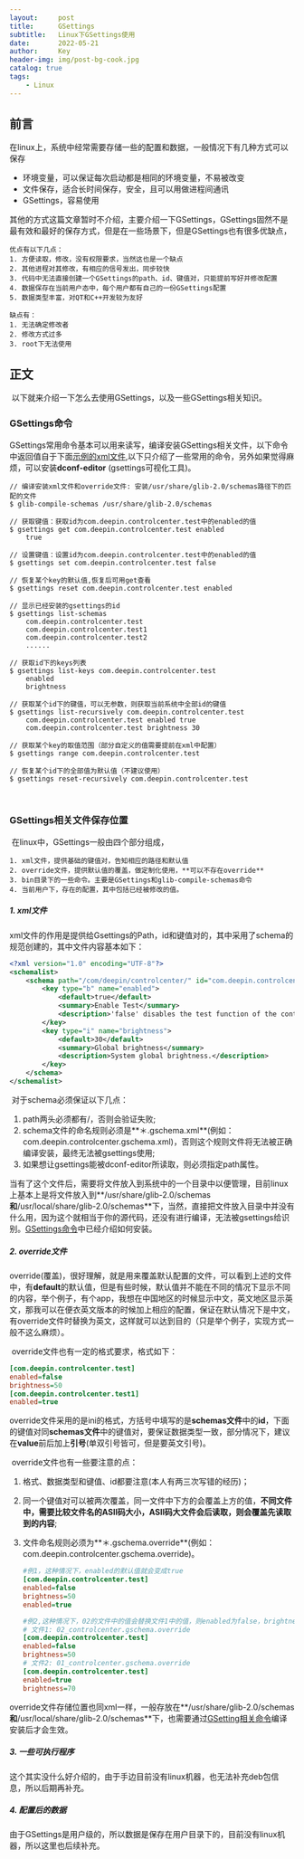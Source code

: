 ```yaml
---
layout:     post
title:      GSettings
subtitle:   Linux下GSettings使用
date:       2022-05-21
author:     Key
header-img: img/post-bg-cook.jpg
catalog: true
tags:
    - Linux
---
```


## 前言
在linux上，系统中经常需要存储一些的配置和数据，一般情况下有几种方式可以保存

- 环境变量，可以保证每次启动都是相同的环境变量，不易被改变
- 文件保存，适合长时间保存，安全，且可以用做进程间通讯
- GSettings，容易使用

其他的方式这篇文章暂时不介绍，主要介绍一下GSettings，GSettings固然不是最有效和最好的保存方式，但是在一些场景下，但是GSettings也有很多优缺点，

```
优点有以下几点：
1. 方便读取，修改，没有权限要求，当然这也是一个缺点
2. 其他进程对其修改，有相应的信号发出，同步较快
3. 代码中无法直接创建一个GSettings的path、id、键值对，只能提前写好并修改配置
4. 数据保存在当前用户态中，每个用户都有自己的一份GSettings配置
5. 数据类型丰富，对QT和C++开发较为友好

缺点有：
1. 无法确定修改者
2. 修改方式过多
3. root下无法使用
```



## 正文

​	以下就来介绍一下怎么去使用GSettings，以及一些GSettings相关知识。

### GSettings命令<a id="shell">

​	GSettings常用命令基本可以用来读写，编译安装GSettings相关文件，以下命令中返回值自于下面[示例的xml文件](#xml),以下只介绍了一些常用的命令，另外如果觉得麻烦，可以安装**dconf-editor** (gsettings可视化工具)。

```shell
// 编译安装xml文件和override文件: 安装/usr/share/glib-2.0/schemas路径下的匹配的文件
$ glib-compile-schemas /usr/share/glib-2.0/schemas

// 获取键值：获取id为com.deepin.controlcenter.test中的enabled的值
$ gsettings get com.deepin.controlcenter.test enabled
	true

// 设置键值：设置id为com.deepin.controlcenter.test中的enabled的值
$ gsettings set com.deepin.controlcenter.test false

// 恢复某个key的默认值,恢复后可用get查看
$ gsettings reset com.deepin.controlcenter.test enabled

// 显示已经安装的gsettings的id
$ gsettings list-schemas
	com.deepin.controlcenter.test
	com.deepin.controlcenter.test1
	com.deepin.controlcenter.test2
	......
	
// 获取id下的keys列表
$ gsettings list-keys com.deepin.controlcenter.test
	enabled
	brightness

// 获取某个id下的键值，可以无参数，则获取当前系统中全部id的键值
$ gsettings list-recursively com.deepin.controlcenter.test
	com.deepin.controlcenter.test enabled true
	com.deepin.controlcenter.test brightness 30

// 获取某个key的取值范围（部分自定义的值需要提前在xml中配置）
$ gsettings range com.deepin.controlcenter.test

// 恢复某个id下的全部值为默认值（不建议使用）
$ gsettings reset-recursively com.deepin.controlcenter.test

```

​		

### GSettings相关文件保存位置

​	在linux中，GSettings一般由四个部分组成，

```
1. xml文件，提供基础的键值对，告知相应的路径和默认值
2. override文件，提供默认值的覆盖，做定制化使用，**可以不存在override**
3. bin目录下的一些命令。主要是GSettings和glib-compile-schemas命令
4. 当前用户下，存在的配置，其中包括已经被修改的值。
```

##### 1. xml文件

​	xml文件的作用是提供给Gsettings的Path，id和键值对的，其中采用了schema的规范创建的，其中文件内容基本如下<a id="xml">：

```xml
<?xml version="1.0" encoding="UTF-8"?>
<schemalist>
    <schema path="/com/deepin/controlcenter/" id="com.deepin.controlcenter.test">
        <key type="b" name="enabled">
            <default>true</default>
            <summary>Enable Test</summary>
            <description>'false' disables the test function of the control center</description>
        </key>
        <key type="i" name="brightness">
            <default>30</default>
            <summary>Global brightness</summary>
            <description>System global brightness.</description>
        </key>
    </schema>
</schemalist>
```

​	对于schema必须保证以下几点：

1. path两头必须都有/，否则会验证失败;
2. schema文件的命名规则必须是**＊.gschema.xml**(例如：com.deepin.controlcenter.gschema.xml)，否则这个规则文件将无法被正确编译安装，最终无法被gsettings使用;
3. 如果想让gsettings能被dconf-editor所读取，则必须指定path属性。

​	当有了这个文件后，需要将文件放入到系统中的一个目录中以便管理，目前linux上基本上是将文件放入到**/usr/share/glib-2.0/schemas**和**/usr/local/share/glib-2.0/schemas**下，当然，直接把文件放入目录中并没有什么用，因为这个就相当于你的源代码，还没有进行编译，无法被gsettings给识别。[GSettings命令](#shell)中已经介绍如何安装。



##### 2. override文件

​	override(覆盖)，很好理解，就是用来覆盖默认配置的文件，可以看到上述的文件中，有**default**的默认值，但是有些时候，默认值并不能在不同的情况下显示不同的内容，举个例子，有个app，我想在中国地区的时候显示中文，英文地区显示英文，那我可以在便衣英文版本的时候加上相应的配置，保证在默认情况下是中文，有override文件时替换为英文，这样就可以达到目的（只是举个例子，实现方式一般不这么麻烦）。

​	override文件也有一定的格式要求，格式如下：

```ini
[com.deepin.controlcenter.test]
enabled=false
brightness=50
[com.deepin.controlcenter.test1]
enabled=true
```
​	override文件采用的是ini的格式，方括号中填写的是**schemas文件**中的**id**，下面的键值对同**schemas文件**中的键值对，要保证数据类型一致，部分情况下，建议在**value**前后加上**引号**(单双引号皆可，但是要英文引号)。

​	override文件也有一些要注意的点：

1. 格式、数据类型和键值、id都要注意(本人有两三次写错的经历)；

2. 同一个键值对可以被两次覆盖，同一文件中下方的会覆盖上方的值，**不同文件中，需要比较文件名的ASII码大小，ASII码大文件会后读取，则会覆盖先读取到的内容**;

3. 文件命名规则必须为**＊.gschema.override**(例如：com.deepin.controlcenter.gschema.override)。

   ```ini
   #例1，这种情况下，enabled的默认值就会变成true
   [com.deepin.controlcenter.test]
   enabled=false
   brightness=50
   enabled=true
   
   #例2,这种情况下，02的文件中的值会替换文件1中的值，则enabled为false，brightness为50
   # 文件1: 02_controlcenter.gschema.override
   [com.deepin.controlcenter.test]
   enabled=false
   brightness=50
   # 文件2: 01_controlcenter.gschema.override
   [com.deepin.controlcenter.test]
   enabled=true
   brightness=70
   
   ```

​	override文件存储位置也同xml一样，一般存放在**/usr/share/glib-2.0/schemas**和**/usr/local/share/glib-2.0/schemas**下，也需要通过[GSetting相关命令](#shell)编译安装后才会生效。



##### 3. 一些可执行程序

​	这个其实没什么好介绍的，由于手边目前没有linux机器，也无法补充deb包信息，所以后期再补充。



##### 4. 配置后的数据

​	由于GSettings是用户级的，所以数据是保存在用户目录下的，目前没有linux机器，所以这里也后续补充。

​	